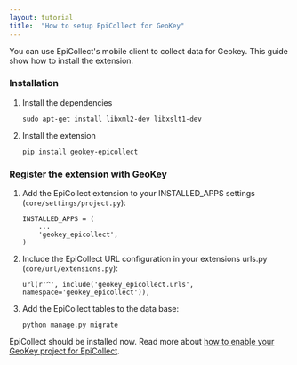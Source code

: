 ```yaml
---
layout: tutorial
title:  "How to setup EpiCollect for GeoKey"
---
```


You can use EpiCollect's mobile client to collect data for Geokey. This guide
show how to install the extension.

### Installation

1. Install the dependencies

    ```
    sudo apt-get install libxml2-dev libxslt1-dev
    ```

2. Install the extension

    ```
    pip install geokey-epicollect
    ```

### Register the extension with GeoKey

1. Add the EpiCollect extension to your INSTALLED_APPS settings (`core/settings/project.py`):

    ```
    INSTALLED_APPS = (
        ...
        'geokey_epicollect',
    )
    ```

2. Include the EpiCollect URL configuration in your extensions urls.py (`core/url/extensions.py`):

    ```
    url(r'^', include('geokey_epicollect.urls', namespace='geokey_epicollect')),
    ```

3. Add the EpiCollect tables to the data base:

    ```
    python manage.py migrate
    ```

<div class="info-box alert alert-success">
    <i class="fa fa-check-square-o"></i>
    <p>EpiCollect should be installed now. Read more about
    <a href="ext-epicollect-use.html">how to enable your GeoKey project for EpiCollect</a>.</p>
</div>
